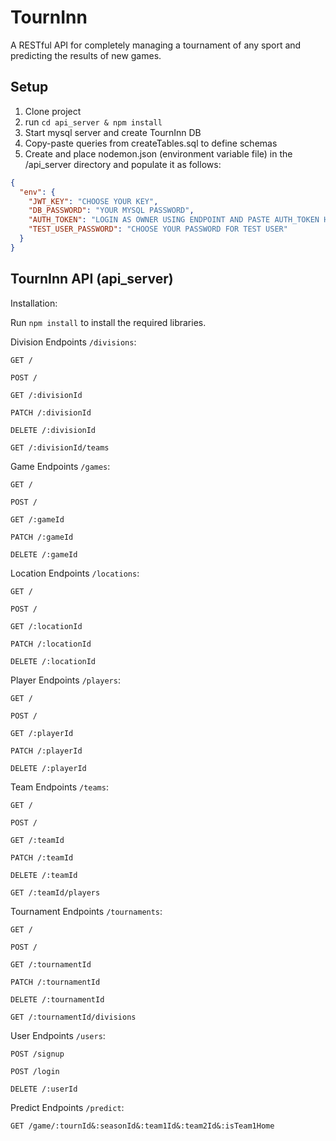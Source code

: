 # TournInn

A RESTful API for completely managing a tournament of any sport and predicting the results of new games.

## Setup

1. Clone project
2. run `cd api_server & npm install`
3. Start mysql server and create TournInn DB
4. Copy-paste queries from createTables.sql to define schemas
5. Create and place nodemon.json (environment variable file) in the /api_server directory and populate it as follows:

```json
{
  "env": {
    "JWT_KEY": "CHOOSE YOUR KEY",
    "DB_PASSWORD": "YOUR MYSQL PASSWORD",
    "AUTH_TOKEN": "LOGIN AS OWNER USING ENDPOINT AND PASTE AUTH_TOKEN HERE",
    "TEST_USER_PASSWORD": "CHOOSE YOUR PASSWORD FOR TEST USER"
  }
}
```

## TournInn API (api_server)

Installation:

Run `npm install` to install the required libraries.

Division Endpoints `/divisions`:

`GET /`

`POST /`

`GET /:divisionId`

`PATCH /:divisionId`

`DELETE /:divisionId`

`GET /:divisionId/teams`

Game Endpoints `/games`:

`GET /`

`POST /`

`GET /:gameId`

`PATCH /:gameId`

`DELETE /:gameId`

Location Endpoints `/locations`:

`GET /`

`POST /`

`GET /:locationId`

`PATCH /:locationId`

`DELETE /:locationId`

Player Endpoints `/players`:

`GET /`

`POST /`

`GET /:playerId`

`PATCH /:playerId`

`DELETE /:playerId`

Team Endpoints `/teams`:

`GET /`

`POST /`

`GET /:teamId`

`PATCH /:teamId`

`DELETE /:teamId`

`GET /:teamId/players`

Tournament Endpoints `/tournaments`:

`GET /`

`POST /`

`GET /:tournamentId`

`PATCH /:tournamentId`

`DELETE /:tournamentId`

`GET /:tournamentId/divisions`

User Endpoints `/users`:

`POST /signup`

`POST /login`

`DELETE /:userId`

Predict Endpoints `/predict`:

`GET /game/:tournId&:seasonId&:team1Id&:team2Id&:isTeam1Home`
